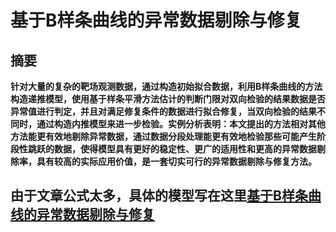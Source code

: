 # 基于B样条曲线的异常数据剔除与修复
## 摘要 

 **针对大量的复杂的靶场观测数据，通过构造初始拟合数据，利用B样条曲线的方法构造递推模型，使用基于样条平滑方法估计的判断门限对双向检验的结果数据是否异常值进行判定，并且对满足修复条件的数据进行拟合修复，当双向检验的结果不同时，通过构造内推模型来进一步检验。实例分析表明：本文提出的方法相对其他方法能更有效地剔除异常数据，通过数据分段处理能更有效地检验那些可能产生阶段性跳跃的数据，使得模型具有更好的稳定性、更广的适用性和更高的异常数据剔除率，具有较高的实际应用价值，是一套切实可行的异常数据剔除与修复方法。**
## 由于文章公式太多，具体的模型写在这里[基于B样条曲线的异常数据剔除与修复](https://www.zybuluo.com/notmylove/note/1428375)
